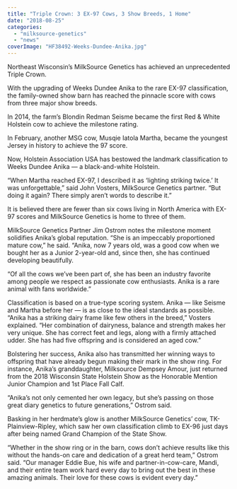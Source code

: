 ```yaml
---
title: "Triple Crown: 3 EX-97 Cows, 3 Show Breeds, 1 Home"
date: "2018-08-25"
categories: 
  - "milksource-genetics"
  - "news"
coverImage: "HF38492-Weeks-Dundee-Anika.jpg"
---
```


Northeast Wisconsin’s MilkSource Genetics has achieved an unprecedented Triple Crown.

With the upgrading of Weeks Dundee Anika to the rare EX-97 classification, the family-owned show barn has reached the pinnacle score with cows from three major show breeds.

In 2014, the farm’s Blondin Redman Seisme became the first Red & White Holstein cow to achieve the milestone rating.

In February, another MSG cow, Musqie Iatola Martha, became the youngest Jersey in history to achieve the 97 score.

Now, Holstein Association USA has bestowed the landmark classification to Weeks Dundee Anika — a black-and-white Holstein.

“When Martha reached EX-97, I described it as ‘lighting striking twice.’ It was unforgettable,” said John Vosters, MilkSource Genetics partner. “But doing it again? There simply aren’t words to describe it.”

It is believed there are fewer than six cows living in North America with EX-97 scores and MilkSource Genetics is home to three of them.

MilkSource Genetics Partner Jim Ostrom notes the milestone moment solidifies Anika’s global reputation. “She is an impeccably proportioned mature cow,” he said. “Anika, now 7 years old, was a good cow when we bought her as a Junior 2-year-old and, since then, she has continued developing beautifully.

“Of all the cows we’ve been part of, she has been an industry favorite among people we respect as passionate cow enthusiasts. Anika is a rare animal with fans worldwide.”

Classification is based on a true-type scoring system. Anika — like Seisme and Martha before her — is as close to the ideal standards as possible. “Anika has a striking dairy frame like few others in the breed,” Vosters explained. “Her combination of dairyness, balance and strength makes her very unique. She has correct feet and legs, along with a firmly attached udder. She has had five offspring and is considered an aged cow.”

Bolstering her success, Anika also has transmitted her winning ways to offspring that have already begun making their mark in the show ring. For instance, Anika’s granddaughter, Milksource Dempsey Amour, just returned from the 2018 Wisconsin State Holstein Show as the Honorable Mention Junior Champion and 1st Place Fall Calf.

“Anika’s not only cemented her own legacy, but she’s passing on those great diary genetics to future generations,” Ostrom said.

Basking in her herdmate’s glow is another MilkSource Genetics’ cow, TK-Plainview-Ripley, which saw her own classification climb to EX-96 just days after being named Grand Champion of the State Show.

“Whether in the show ring or in the barn, cows don’t achieve results like this without the hands-on care and dedication of a great herd team,” Ostrom said. “Our manager Eddie Bue, his wife and partner-in-cow-care, Mandi, and their entire team work hard every day to bring out the best in these amazing animals. Their love for these cows is evident every day.”
